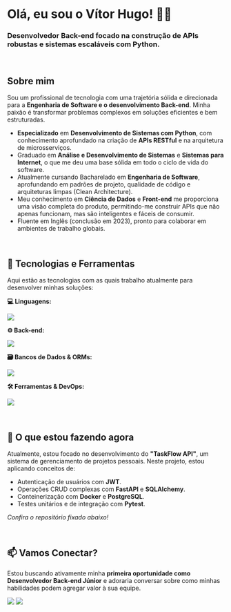 # Olá, eu sou o Vítor Hugo! 🖖🏿
### Desenvolvedor Back-end focado na construção de APIs robustas e sistemas escaláveis com Python.

<br>

## Sobre mim

Sou um profissional de tecnologia com uma trajetória sólida e direcionada para a **Engenharia de Software e o desenvolvimento Back-end**. Minha paixão é transformar problemas complexos em soluções eficientes e bem estruturadas.

-  **Especializado** em **Desenvolvimento de Sistemas com Python**, com conhecimento aprofundado na criação de **APIs RESTful** e na arquitetura de microsserviços.
- Graduado em **Análise e Desenvolvimento de Sistemas** e **Sistemas para Internet**, o que me deu uma base sólida em todo o ciclo de vida do software.
- Atualmente cursando Bacharelado em **Engenharia de Software**, aprofundando em padrões de projeto, qualidade de código e arquiteturas limpas (Clean Architecture).
- Meu conhecimento em **Ciência de Dados** e **Front-end** me proporciona uma visão completa do produto, permitindo-me construir APIs que não apenas funcionam, mas são inteligentes e fáceis de consumir.
- Fluente em Inglês (conclusão em 2023), pronto para colaborar em ambientes de trabalho globais.

<br>

## 🚀 Tecnologias e Ferramentas

Aqui estão as tecnologias com as quais trabalho atualmente para desenvolver minhas soluções:

**💻 Linguagens:**
<p>
  <a href="https://skillicons.dev">
    <img src="https://skillicons.dev/icons?i=python,javascript,typescript,html,css" />
  </a>
</p>

**⚙️ Back-end:**
<p>
  <a href="https://skillicons.dev">
    <img src="https://skillicons.dev/icons?i=fastapi,django,flask,nodejs" />
  </a>
</p>

**🗃️ Bancos de Dados & ORMs:**
<p>
  <a href="https://skillicons.dev">
    <img src="https://skillicons.dev/icons?i=postgres,mysql,sqlite" />
  </a>
</p>

**🛠️ Ferramentas & DevOps:**
<p>
  <a href="https://skillicons.dev">
    <img src="https://skillicons.dev/icons?i=docker,git,github,postman,linux" />
  </a>
</p>

<br>

## 🎯 O que estou fazendo agora

Atualmente, estou focado no desenvolvimento do **"TaskFlow API"**, um sistema de gerenciamento de projetos pessoais. Neste projeto, estou aplicando conceitos de:

- Autenticação de usuários com **JWT**.
- Operações CRUD complexas com **FastAPI** e **SQLAlchemy**.
- Conteinerização com **Docker** e **PostgreSQL**.
- Testes unitários e de integração com **Pytest**.

*Confira o repositório fixado abaixo!*

<br>

## 📫 Vamos Conectar?

Estou buscando ativamente minha **primeira oportunidade como Desenvolvedor Back-end Júnior** e adoraria conversar sobre como minhas habilidades podem agregar valor à sua equipe.

<p>
  <a href="https://www.linkedin.com/in/hugoovitoor/"><img src="https://img.shields.io/badge/LinkedIn-0077B5?style=for-the-badge&logo=linkedin&logoColor=white" /></a>
  <a href="mailto:hugoo.vitoor@hotmail.com"><img src="https://img.shields.io/badge/Email-0078D4?style=for-the-badge&logo=microsoftoutlook&logoColor=white" /></a>
</p>


